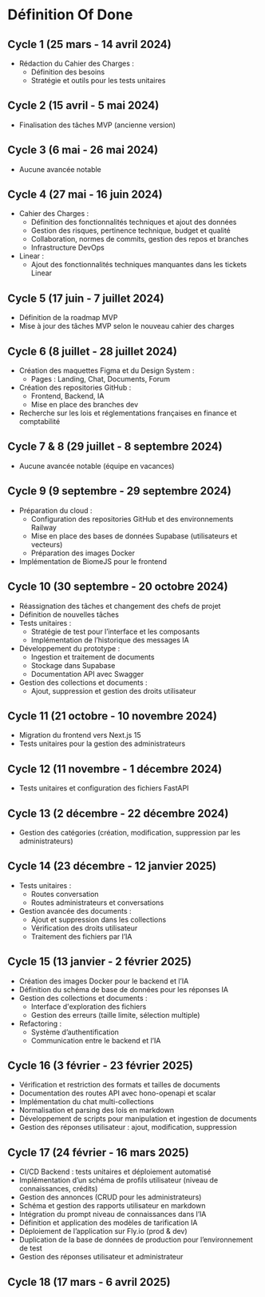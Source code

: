 # Définition Of Done

## **Cycle 1 (25 mars - 14 avril 2024)**

- Rédaction du Cahier des Charges :
    - Définition des besoins
    - Stratégie et outils pour les tests unitaires

## **Cycle 2 (15 avril - 5 mai 2024)**

- Finalisation des tâches MVP (ancienne version)

## **Cycle 3 (6 mai - 26 mai 2024)**

- Aucune avancée notable

## **Cycle 4 (27 mai - 16 juin 2024)**

- Cahier des Charges :
    - Définition des fonctionnalités techniques et ajout des données
    - Gestion des risques, pertinence technique, budget et qualité
    - Collaboration, normes de commits, gestion des repos et branches
    - Infrastructure DevOps
- Linear :
    - Ajout des fonctionnalités techniques manquantes dans les tickets Linear

## **Cycle 5 (17 juin - 7 juillet 2024)**

- Définition de la roadmap MVP
- Mise à jour des tâches MVP selon le nouveau cahier des charges

## **Cycle 6 (8 juillet - 28 juillet 2024)**

- Création des maquettes Figma et du Design System :
    - Pages : Landing, Chat, Documents, Forum
- Création des repositories GitHub :
    - Frontend, Backend, IA
    - Mise en place des branches dev
- Recherche sur les lois et réglementations françaises en finance et comptabilité

## **Cycle 7 & 8 (29 juillet - 8 septembre 2024)**

- Aucune avancée notable (équipe en vacances)

## **Cycle 9 (9 septembre - 29 septembre 2024)**

- Préparation du cloud :
    - Configuration des repositories GitHub et des environnements Railway
    - Mise en place des bases de données Supabase (utilisateurs et vecteurs)
    - Préparation des images Docker
- Implémentation de BiomeJS pour le frontend

## **Cycle 10 (30 septembre - 20 octobre 2024)**

- Réassignation des tâches et changement des chefs de projet
- Définition de nouvelles tâches
- Tests unitaires :
    - Stratégie de test pour l’interface et les composants
    - Implémentation de l’historique des messages IA
- Développement du prototype :
    - Ingestion et traitement de documents
    - Stockage dans Supabase
    - Documentation API avec Swagger
- Gestion des collections et documents :
    - Ajout, suppression et gestion des droits utilisateur

## **Cycle 11 (21 octobre - 10 novembre 2024)**

- Migration du frontend vers Next.js 15
- Tests unitaires pour la gestion des administrateurs

## **Cycle 12 (11 novembre - 1 décembre 2024)**

- Tests unitaires et configuration des fichiers FastAPI

## **Cycle 13 (2 décembre - 22 décembre 2024)**

- Gestion des catégories (création, modification, suppression par les administrateurs)

## **Cycle 14 (23 décembre - 12 janvier 2025)**

- Tests unitaires :
    - Routes conversation
    - Routes administrateurs et conversations
- Gestion avancée des documents :
    - Ajout et suppression dans les collections
    - Vérification des droits utilisateur
    - Traitement des fichiers par l’IA

## **Cycle 15 (13 janvier - 2 février 2025)**

- Création des images Docker pour le backend et l’IA
- Définition du schéma de base de données pour les réponses IA
- Gestion des collections et documents :
    - Interface d'exploration des fichiers
    - Gestion des erreurs (taille limite, sélection multiple)
- Refactoring :
    - Système d’authentification
    - Communication entre le backend et l’IA

## **Cycle 16 (3 février - 23 février 2025)**

- Vérification et restriction des formats et tailles de documents
- Documentation des routes API avec hono-openapi et scalar
- Implémentation du chat multi-collections
- Normalisation et parsing des lois en markdown
- Développement de scripts pour manipulation et ingestion de documents
- Gestion des réponses utilisateur : ajout, modification, suppression

## **Cycle 17 (24 février - 16 mars 2025)**

- CI/CD Backend : tests unitaires et déploiement automatisé
- Implémentation d’un schéma de profils utilisateur (niveau de connaissances, crédits)
- Gestion des annonces (CRUD pour les administrateurs)
- Schéma et gestion des rapports utilisateur en markdown
- Intégration du prompt niveau de connaissances dans l’IA
- Définition et application des modèles de tarification IA
- Déploiement de l’application sur Fly.io (prod & dev)
- Duplication de la base de données de production pour l’environnement de test
- Gestion des réponses utilisateur et administrateur

## **Cycle 18 (17 mars - 6 avril 2025)**